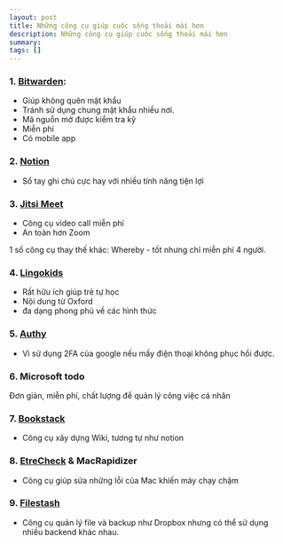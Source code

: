 ```yaml
---
layout: post
title: Những công cụ giúp cuộc sống thoải mái hơn
description: Những công cụ giúp cuộc sống thoải mái hơn
summary: 
tags: []
---
```


### 1. [Bitwarden](https://bitwarden.com/): 

  - Giúp không quên mật khẩu
  - Tránh sử dụng chung mật khẩu nhiều nơi. 
  - Mã nguồn mở được kiểm tra kỹ
  - Miễn phí
  - Có mobile app

### 2. [Notion](https://www.notion.so/)

  - Sổ tay ghi chú cực hay với nhiều tính năng tiện lợi 

### 3. [Jitsi Meet](https://meet.jit.si/)

- Công cụ video call miễn phí 
- An toàn hơn Zoom

1 số công cụ thay thế khác: Whereby - tốt nhưng chỉ miễn phí 4 người. 

### 4. [Lingokids](https://www.lingokids.com/)

- Rất hữu ích giúp trẻ tự học 
- Nội dung từ Oxford
- đa dạng phong phú về các hình thức 

### 5. [Authy](https://authy.com/) 

- Vì sử dụng 2FA của google nếu mấy điện thoại không phục hồi được. 

### 6. Microsoft todo

Đơn giản, miễn phí, chất lượng để quản lý công việc cá nhân

### 7. [Bookstack](https://www.bookstackapp.com/)

- Công cụ xây dựng Wiki, tương tự như notion

### 8. [EtreCheck](http://www.etrecheck.com/) & MacRapidizer 

- Công cụ giúp sửa những lỗi của Mac khiến máy chạy chậm


### 9. [Filestash](https://www.filestash.app/)

- Công cụ quản lý file và backup như Dropbox nhưng có thể sử dụng nhiều backend khác nhau. 
